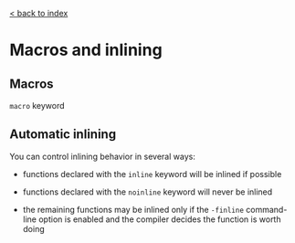 [< back to index](../doc_index.md)

# Macros and inlining

## Macros

`macro` keyword

## Automatic inlining

You can control inlining behavior in several ways:

* functions declared with the `inline` keyword will be inlined if possible

* functions declared with the `noinline` keyword will never be inlined

* the remaining functions may be inlined only if the `-finline` command-line option is enabled
and the compiler decides the function is worth doing

